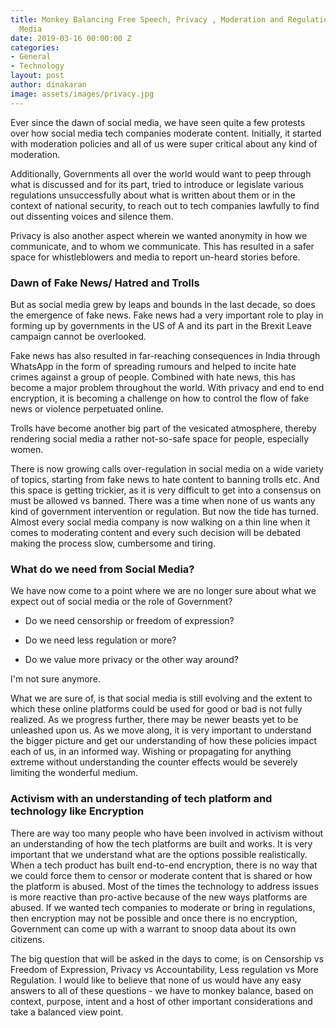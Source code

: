 ```yaml
---
title: Monkey Balancing Free Speech, Privacy , Moderation and Regulation in Social
  Media
date: 2019-03-16 00:00:00 Z
categories:
- General
- Technology
layout: post
author: dinakaran
image: assets/images/privacy.jpg
---
```


Ever since the dawn of social media, we have seen quite a few protests over how social media tech companies moderate content. Initially, it started with moderation policies and all of us were super critical about any kind of moderation. 

Additionally, Governments all over the world would want to peep through what is discussed and for its part, tried to introduce or legislate various regulations unsuccessfully about what is written about them or in the context of national security, to reach out to tech companies lawfully to find out dissenting voices and silence them. 

Privacy is also another aspect wherein we wanted anonymity in how we communicate, and to whom we communicate. This has resulted in a safer space for whistleblowers and media to report un-heard stories before.

### Dawn of Fake News/ Hatred and Trolls

But as social media grew by leaps and bounds in the last decade, so does the emergence of fake news. Fake news had a very important role to play in forming up by governments in the US of A and its part in the Brexit Leave campaign cannot be overlooked. 

Fake news has also resulted in far-reaching consequences in India through WhatsApp in the form of spreading rumours and helped to incite hate crimes against a group of people. Combined with hate news, this has become a major problem throughout the world. With privacy and end to end encryption, it is becoming a challenge on how to control the flow of fake news or violence perpetuated online.

Trolls have become another big part of the vesicated atmosphere, thereby rendering social media a rather not-so-safe space for people, especially women. 

There is now growing calls over-regulation in social media on a wide variety of topics, starting from fake news to hate content to banning trolls etc. And this space is getting trickier, as it is very difficult to get into a consensus on must be allowed vs banned. There was a time when none of us wants any kind of government intervention or regulation. But now the tide has turned. Almost every social media company is now walking on a thin line when it comes to moderating content and every such decision will be debated making the process slow, cumbersome and tiring.

### What do we need from Social Media?

We have now come to a point where we are no longer sure about what we expect out of social media or the role of Government?

- Do we need censorship or freedom of expression? 
 
- Do we need less regulation or more? 

- Do we value more privacy or the other way around?

I'm not sure anymore.

What we are sure of, is that social media is still evolving and the extent to which these online platforms could be used for good or bad is not fully realized. As we progress further, there may be newer beasts yet to be unleashed upon us. As we move along, it is very important to understand the bigger picture and get our understanding of how these policies impact each of us, in an informed way. Wishing or propagating for anything extreme without understanding the counter effects would be severely limiting the wonderful medium. 

### Activism with an understanding of tech platform and technology like Encryption

There are way too many people who have been involved in activism without an understanding of how the tech platforms are built and works. It is very important that we understand what are the options possible realistically. When a tech product has built end-to-end encryption, there is no way that we could force them to censor or moderate content that is shared or how the platform is abused. Most of the times the technology to address issues is more reactive than pro-active because of the new ways platforms are abused. If we wanted tech companies to moderate or bring in regulations, then encryption may not be possible and once there is no encryption, Government can come up with a warrant to snoop data about its own citizens. 

The big question that will be asked in the days to come, is on Censorship vs Freedom of Expression, Privacy vs Accountability, Less regulation vs More Regulation. I would like to believe that none of us would have any easy answers to all of these questions - we have to monkey balance, based on context, purpose, intent and a host of other important considerations and take a balanced view point.
